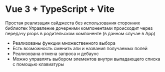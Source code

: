 # Vue 3 + TypeScript + Vite

Простая реализация сайджеста без использования сторонних библиотек
Управление дочерними компонентами происходит через передачу props в родительском компоненте (в данном случае в App)

- Реализованы функции множественного выбора
- Есть возможность сменить апи и названия получаемых полей
- Реализована отмена запроса и дебаунс
- Можно управлять выбором элементов внутри выпадающего списка с помощью клавиатуры